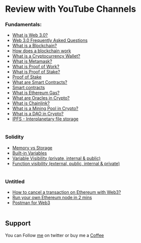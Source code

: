 # Review with YouTube Channels

### Fundamentals:
- [What is Web 3.0?](https://www.youtube.com/watch?v=nHhAEkG1y2U) 
- [Web 3.0 Frequently Asked Questions](https://www.youtube.com/watch?v=H7nZglsUFpM) 
- [What is a Blockchain?](https://www.youtube.com/watch?v=kHybf1aC-jE) 
- [How does a blockchain work](https://www.youtube.com/watch?v=SSo_EIwHSd4)
- [What is a Cryptocurrency Wallet?](https://www.youtube.com/watch?v=SQyg9pyJ1Ac) 
- [What is Metamask?](https://www.youtube.com/watch?v=byWul4xOBx0) 
- [What is Proof of Work?](https://www.youtube.com/watch?v=XLcWy1uV8YM) 
- [What is Proof of Stake?](https://www.youtube.com/watch?v=x83EVUZ_EWo) 
- [Proof of Stake](https://www.youtube.com/watch?v=M3EFi_POhps)
- [What are Smart Contracts?](https://www.youtube.com/watch?v=pyaIppMhuic) 
- [Smart contracts](https://www.youtube.com/watch?v=ZE2HxTmxfrI)
- [What is Ethereum Gas?](https://www.youtube.com/watch?v=3ehaSqwUZ0s) 
- [What are Oracles in Crypto?](https://www.youtube.com/watch?v=uycQ7ReSt_c) 
- [What is Chainlink?](https://www.youtube.com/watch?v=GnXsJe2wZ_w) 
- [What is a Mining Pool in Crypto?](https://www.youtube.com/watch?v=6JytuGeMnKU) 
- [What is a DAO in Crypto?](https://www.youtube.com/watch?v=KHm0uUPqmVE)
- [IPFS - Interplanetary file storage](https://www.youtube.com/watch?v=5Uj6uR3fp-U)
</br>&nbsp;

### Solidity
- [Memory vs Storage](https://www.youtube.com/watch?v=jA_ykc6woig)
- [Built-in Variables](https://www.youtube.com/watch?v=XiDs_UmEDG0)
- [Variable Visibility (private, internal & public)](https://www.youtube.com/watch?v=xQ987rtzWJc)
- [Function visibility (external, public, internal & private)](https://www.youtube.com/watch?v=h3rgSRN-Y1M)
</br>&nbsp;

### Untitled
- [How to cancel a transaction on Ethereum with Web3?](https://www.youtube.com/watch?v=928E0NrnIuQ)
- [Run your own Ethereum node in 2 mins](https://www.youtube.com/watch?v=3H-KmO7Ce4I)
- [Postman for Web3](https://www.youtube.com/watch?v=X_MSM0Lk4CM)
</br>&nbsp;

## Support
You can Follow [me](https://twitter.com/MeAsHacker_HNA) on twitter or buy me a [Coffee](https://buymeacoffee.com/NafisiAslH)

